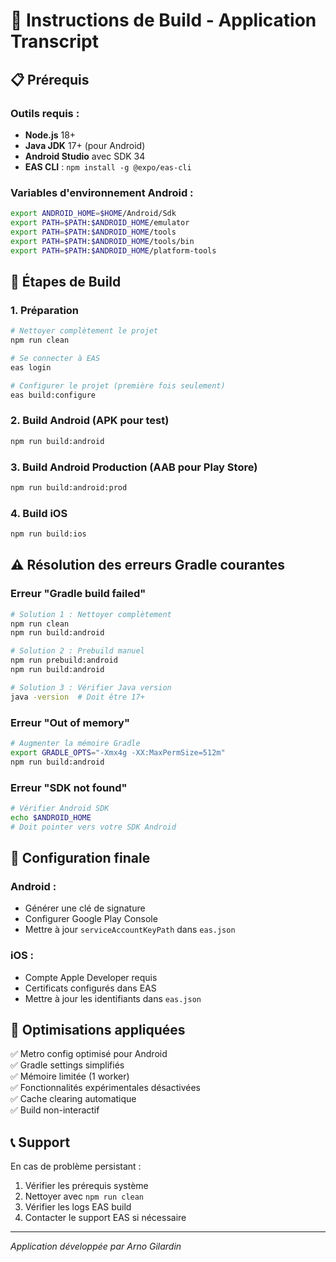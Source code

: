 # 🚀 Instructions de Build - Application Transcript

## 📋 Prérequis

### Outils requis :
- **Node.js** 18+ 
- **Java JDK** 17+ (pour Android)
- **Android Studio** avec SDK 34
- **EAS CLI** : `npm install -g @expo/eas-cli`

### Variables d'environnement Android :
```bash
export ANDROID_HOME=$HOME/Android/Sdk
export PATH=$PATH:$ANDROID_HOME/emulator
export PATH=$PATH:$ANDROID_HOME/tools
export PATH=$PATH:$ANDROID_HOME/tools/bin
export PATH=$PATH:$ANDROID_HOME/platform-tools
```

## 🔧 Étapes de Build

### 1. Préparation
```bash
# Nettoyer complètement le projet
npm run clean

# Se connecter à EAS
eas login

# Configurer le projet (première fois seulement)
eas build:configure
```

### 2. Build Android (APK pour test)
```bash
npm run build:android
```

### 3. Build Android Production (AAB pour Play Store)
```bash
npm run build:android:prod
```

### 4. Build iOS
```bash
npm run build:ios
```

## ⚠️ Résolution des erreurs Gradle courantes

### Erreur "Gradle build failed"
```bash
# Solution 1 : Nettoyer complètement
npm run clean
npm run build:android

# Solution 2 : Prebuild manuel
npm run prebuild:android
npm run build:android

# Solution 3 : Vérifier Java version
java -version  # Doit être 17+
```

### Erreur "Out of memory"
```bash
# Augmenter la mémoire Gradle
export GRADLE_OPTS="-Xmx4g -XX:MaxPermSize=512m"
npm run build:android
```

### Erreur "SDK not found"
```bash
# Vérifier Android SDK
echo $ANDROID_HOME
# Doit pointer vers votre SDK Android
```

## 📱 Configuration finale

### Android :
- Générer une clé de signature
- Configurer Google Play Console
- Mettre à jour `serviceAccountKeyPath` dans `eas.json`

### iOS :
- Compte Apple Developer requis
- Certificats configurés dans EAS
- Mettre à jour les identifiants dans `eas.json`

## 🎯 Optimisations appliquées

✅ Metro config optimisé pour Android  
✅ Gradle settings simplifiés  
✅ Mémoire limitée (1 worker)  
✅ Fonctionnalités expérimentales désactivées  
✅ Cache clearing automatique  
✅ Build non-interactif  

## 📞 Support

En cas de problème persistant :
1. Vérifier les prérequis système
2. Nettoyer avec `npm run clean`
3. Vérifier les logs EAS build
4. Contacter le support EAS si nécessaire

---
*Application développée par Arno Gilardin*